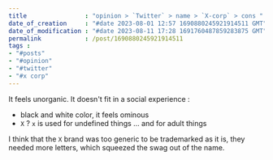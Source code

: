 ```yaml
---
title                : "opinion > `Twitter` > name > `X-corp` > cons "
date_of_creation     : "#date 2023-08-01 12:57 1690880245921914511 GMT"
date_of_modification : "#date 2023-08-11 17:28 1691760487859283875 GMT"
permalink            : /post/1690880245921914511
tags :
- "#posts"
- "#opinion"
- "#twitter"
- "#x corp"
---
```


It feels unorganic. It doesn't fit in a social experience :  
- black and white color, it feels ominous
- `X` ? `x` is used for undefined things ... and for adult things

I think that the `X` brand was too generic to be trademarked as it is, they needed more letters, which squeezed the swag out of the name.
